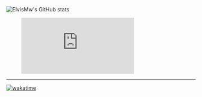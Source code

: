 <!DOCTYPE html>
<html lang="en">
<head>
    <meta charset="UTF-8">
    <meta name="viewport" content="width=device-width, initial-scale=1.0">
    <title>GitHub Stats</title>
</head>
<body>
    <img src="https://github-readme-stats.vercel.app/api/top-langs/?username=ElvisMw&layout=compact&theme=transparent" alt="ElvisMw's GitHub stats">
    <figure>
        <embed src="https://wakatime.com/share/@ElvisMw/6453d006-84d8-4bf8-b763-d48419642db0.svg">
    </figure>
    <hr>
    <a href="https://wakatime.com/badge/user/018b4212-707d-4720-a766-92cf1b15702b/project/244d23fe-c0b1-4dcb-a05b-f4619f253ef9">
        <img src="https://wakatime.com/badge/user/018b4212-707d-4720-a766-92cf1b15702b/project/244d23fe-c0b1-4dcb-a05b-f4619f253ef9.svg" alt="wakatime">
    </a>
</body>
</html>
